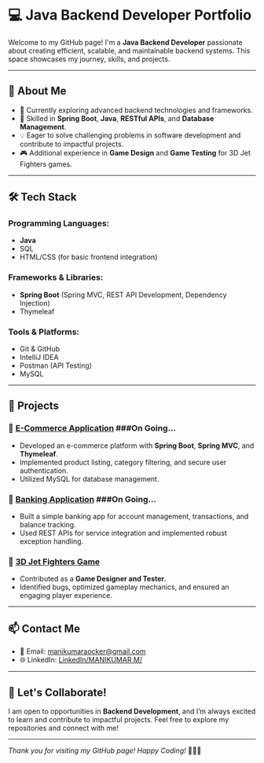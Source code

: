# 💻 Java Backend Developer Portfolio

Welcome to my GitHub page! I'm a **Java Backend Developer** passionate about creating efficient, scalable, and maintainable backend systems. This space showcases my journey, skills, and projects.

---

## 🚀 About Me

- 🌱 Currently exploring advanced backend technologies and frameworks.
- 🔧 Skilled in **Spring Boot**, **Java**, **RESTful APIs**, and **Database Management**.
- 💡 Eager to solve challenging problems in software development and contribute to impactful projects.
- 🎮 Additional experience in **Game Design** and **Game Testing** for 3D Jet Fighters games.

---

## 🛠️ Tech Stack

### Programming Languages:
- **Java**
- SQL
- HTML/CSS (for basic frontend integration)

### Frameworks & Libraries:
- **Spring Boot** (Spring MVC, REST API Development, Dependency Injection)
- Thymeleaf

### Tools & Platforms:
- Git & GitHub
- IntelliJ IDEA
- Postman (API Testing)
- MySQL

---

## 📂 Projects

### 🔹 [E-Commerce Application](https://github.com/manikumar50/AHZ-Shopping) ###On Going...
- Developed an e-commerce platform with **Spring Boot**, **Spring MVC**, and **Thymeleaf**.
- Implemented product listing, category filtering, and secure user authentication.
- Utilized MySQL for database management.

### 🔹 [Banking Application](#) ###On Going...
- Built a simple banking app for account management, transactions, and balance tracking.
- Used REST APIs for service integration and implemented robust exception handling.

### 🔹 [3D Jet Fighters Game](#)
- Contributed as a **Game Designer and Tester**.
- Identified bugs, optimized gameplay mechanics, and ensured an engaging player experience.

---

## 📫 Contact Me
 
- 📧 Email: [manikumaraocker@gmail.com](mailto:manikumaraocker@gmail.com)
- 🌐 LinkedIn: [LinkedIn/MANIKUMAR M/](https://www.linkedin.com/in/manikumar-m/)

---

## 🌟 Let's Collaborate!

I am open to opportunities in **Backend Development**, and I’m always excited to learn and contribute to impactful projects. Feel free to explore my repositories and connect with me!

---

*Thank you for visiting my GitHub page! Happy Coding!* 👨‍💻✨
